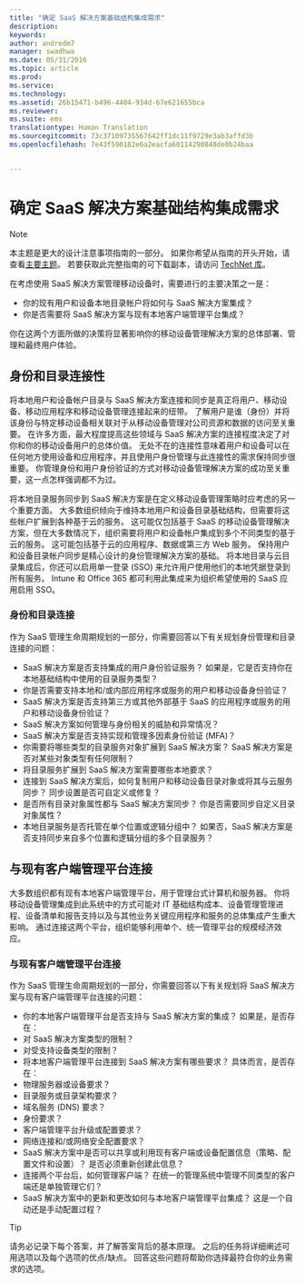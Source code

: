 ```yaml
---
title: "确定 SaaS 解决方案基础结构集成需求"
description: 
keywords: 
author: andredm7
manager: swadhwa
ms.date: 05/31/2016
ms.topic: article
ms.prod: 
ms.service: 
ms.technology: 
ms.assetid: 26b15471-b496-4404-934d-67e621655bca
ms.reviewer: 
ms.suite: ems
translationtype: Human Translation
ms.sourcegitcommit: 73c37109735567642ff1dc11f9729e3ab3affd3b
ms.openlocfilehash: 7e43f590182e6a2eacfa60114290848de0b24baa


---
```


# 确定 SaaS 解决方案基础结构集成需求

>[!NOTE]
>本主题是更大的设计注意事项指南的一部分。 如果你希望从指南的开头开始，请查看[主要主题](mdm-design-considerations-guide.md)。 若要获取此完整指南的可下载副本，请访问 [TechNet 库](https://gallery.technet.microsoft.com/Mobile-Device-Management-7d401582)。

在考虑使用 SaaS 解决方案管理移动设备时，需要进行的主要决策之一是：

- 你的现有用户和设备本地目录帐户将如何与 SaaS 解决方案集成？
- 你是否需要将 SaaS 解决方案与现有本地客户端管理平台集成？

你在这两个方面所做的决策将显著影响你的移动设备管理解决方案的总体部署、管理和最终用户体验。

## 身份和目录连接性

将本地用户和设备帐户目录与 SaaS 解决方案连接和同步是真正将用户、移动设备、移动应用程序和移动设备管理连接起来的纽带。 了解用户是谁（身份）并将该身份与特定移动设备相关联对于从移动设备管理对公司资源和数据的访问至关重要。 在许多方面，最大程度提高这些领域与 SaaS 解决方案的连接程度决定了对你和你的移动设备用户的总体价值。  无处不在的连接性意味着用户和设备可以在任何地方使用设备和应用程序，并且使用户身份管理与此连接性的需求保持同步很重要。 你管理身份和用户身份验证的方式对移动设备管理解决方案的成功至关重要，这一点怎样强调都不为过。

将本地目录服务同步到 SaaS 解决方案是在定义移动设备管理策略时应考虑的另一个重要方面。 大多数组织倾向于维持本地用户和设备目录基础结构，但需要将这些帐户扩展到各种基于云的服务。 这可能仅包括基于 SaaS 的移动设备管理解决方案，但在大多数情况下，组织需要将用户和设备帐户集成到多个不同类型的基于云的服务。 这可能包括基于云的应用程序、数据或第三方 Web 服务。 保持用户和设备目录帐户同步是精心设计的身份管理解决方案的基础。 将本地目录与云目录集成后，你还可以启用单一登录 (SSO) 来允许用户使用他们的本地凭据登录到所有服务。 <token>Intune</token> 和 Office 365 都可利用此集成来为组织希望使用的 SaaS 应用启用 SSO。

### 身份和目录连接

作为 SaaS 管理生命周期规划的一部分，你需要回答以下有关规划身份管理和目录连接的问题：

- SaaS 解决方案是否支持集成的用户身份验证服务？ 如果是，它是否支持你在本地基础结构中使用的目录服务类型？
- 你是否需要支持本地和/或内部应用程序或服务的用户和移动设备身份验证？
- SaaS 解决方案是否支持第三方或其他外部基于 SaaS 的应用程序或服务的用户和移动设备身份验证？
- SaaS 解决方案如何管理与身份相关的威胁和异常情况？
- SaaS 解决方案是否支持实现和管理多因素身份验证 (MFA)？
- 你需要将哪些类型的目录服务对象扩展到 SaaS 解决方案？ SaaS 解决方案是否对某些对象类型有任何限制？
- 将目录服务扩展到 SaaS 解决方案需要哪些本地要求？
- 连接到 SaaS 解决方案后，如何复制用户和移动设备目录对象或将其与云服务同步？ 同步设置是否可自定义或修复？
- 是否所有目录对象属性都与 SaaS 解决方案同步？ 你是否需要同步自定义目录对象属性？
- 本地目录服务是否托管在单个位置或逻辑分组中？ 如果否，SaaS 解决方案是否支持同步来自多个位置和逻辑分组的多个目录服务？

## 与现有客户端管理平台连接

大多数组织都有现有本地客户端管理平台，用于管理台式计算机和服务器。 你将移动设备管理集成到此系统中的方式可能对 IT 基础结构成本、设备管理管理进程、设备清单和报告支持以及与其他业务关键应用程序和服务的总体集成产生重大影响。 通过连接这两个平台，组织能够利用单个、统一管理平台的规模经济效应。

### 与现有客户端管理平台连接

作为 SaaS 管理生命周期规划的一部分，你需要回答以下有关规划将 SaaS 解决方案与现有客户端管理平台连接的问题：

- 你的本地客户端管理平台是否支持与 SaaS 解决方案的集成？ 如果是，是否存在：
 - 对 SaaS 解决方案类型的限制？
 - 对受支持设备类型的限制？
- 将本地客户端管理平台连接到 SaaS 解决方案有哪些要求？ 具体而言，是否存在：
 - 物理服务器或设备要求？
 - 目录服务或目录架构要求？
 - 域名服务 (DNS) 要求？
 - 身份要求？
 - 客户端管理平台升级或配置要求？
 - 网络连接和/或网络安全配置要求？
- SaaS 解决方案中是否可以共享或利用现有客户端或设备配置信息（策略、配置文件和设置）？ 是否必须重新创建此信息？
- 连接两个平台后，如何管理客户端？ 在统一的管理系统中管理不同类型的客户端还是单独管理它们？
- SaaS 解决方案中的更新和更改如何与本地客户端管理平台集成？ 这是一个自动还是手动配置过程？

>[!TIP]
>请务必记录下每个答案，并了解答案背后的基本原理。 之后的任务将详细阐述可用选项以及每个选项的优点/缺点。  回答这些问题将帮助你选择最符合你的业务需求的选项。


<!--HONumber=Jul16_HO3-->


